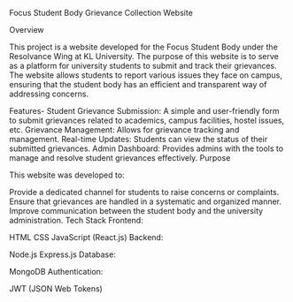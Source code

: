 Focus Student Body Grievance Collection Website

Overview

This project is a website developed for the Focus Student Body under the Resolvance Wing at KL University. The purpose of this website is to serve as a platform for university students to submit and track their grievances. The website allows students to report various issues they face on campus, ensuring that the student body has an efficient and transparent way of addressing concerns.

Features-
Student Grievance Submission: A simple and user-friendly form to submit grievances related to academics, campus facilities, hostel issues, etc.
Grievance Management: Allows for grievance tracking and management.
Real-time Updates: Students can view the status of their submitted grievances.
Admin Dashboard: Provides admins with the tools to manage and resolve student grievances effectively.
Purpose

This website was developed to:

Provide a dedicated channel for students to raise concerns or complaints.
Ensure that grievances are handled in a systematic and organized manner.
Improve communication between the student body and the university administration.
Tech Stack
Frontend:

HTML
CSS
JavaScript (React.js)
Backend:

Node.js
Express.js
Database:

MongoDB
Authentication:

JWT (JSON Web Tokens)
